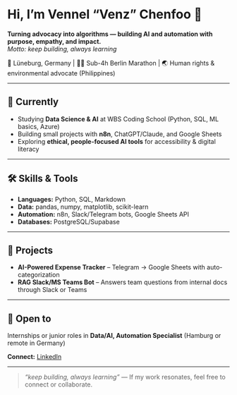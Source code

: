 # Hi, I’m Vennel “Venz” Chenfoo 👋  
**Turning advocacy into algorithms — building AI and automation with purpose, empathy, and impact.**  
_Motto: keep building, always learning_

📍 Lüneburg, Germany | 🏃‍♂️ Sub-4h Berlin Marathon | 🌏 Human rights & environmental advocate (Philippines)

---

## 🚀 Currently
- Studying **Data Science & AI** at WBS Coding School (Python, SQL, ML basics, Azure)  
- Building small projects with **n8n**, ChatGPT/Claude, and Google Sheets  
- Exploring **ethical, people-focused AI tools** for accessibility & digital literacy

---

## 🛠 Skills & Tools
- **Languages:** Python, SQL, Markdown  
- **Data:** pandas, numpy, matplotlib, scikit-learn  
- **Automation:** n8n, Slack/Telegram bots, Google Sheets API  
- **Databases:** PostgreSQL/Supabase

---

## 🌱 Projects
- **AI-Powered Expense Tracker** – Telegram → Google Sheets with auto-categorization  
- **RAG Slack/MS Teams Bot** – Answers team questions from internal docs through Slack or Teams

---

## 🎯 Open to
Internships or junior roles in **Data/AI, Automation Specialist** (Hamburg or remote in Germany)

**Connect:** [LinkedIn](https://www.linkedin.com/in/vennelchenfoo/)

---

> _“keep building, always learning”_ — If my work resonates, feel free to connect or collaborate.

